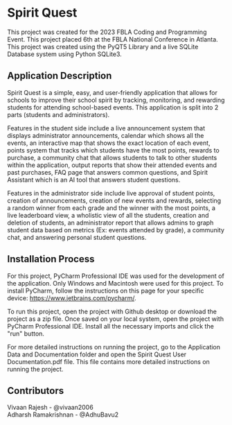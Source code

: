 # Spirit Quest
This project was created for the 2023 FBLA Coding and Programming Event.  This project placed 6th at the FBLA National Conference in Atlanta. This project was created using the PyQT5 Library and a live SQLite Database system using Python SQLite3.  

## Application Description
Spirit Quest is a simple, easy, and user-friendly application that allows for schools to improve their school spirit by tracking, monitoring, and rewarding students for attending school-based events.  This application is split into 2 parts (students and administrators). 

Features in the student side include a live announcement system that displays administrator announcements, calendar which shows all the events, an interactive map that shows the exact location of each event, points system that tracks which students have the most points, rewards to purchase, a community chat that allows students to talk to other students within the application, output reports that show their attended events and past purchases, FAQ page that answers common questions, and Spirit Assistant which is an AI tool that answers student questions.  

Features in the administrator side include live approval of student points, creation of announcements, creation of new events and rewards, selecting a random winner from each grade and the winner with the most points, a live leaderboard view, a wholistic view of all the students, creation and deletion of students, an administrator report that allows admins to graph student data based on metrics (Ex: events attended by grade), a community chat, and answering personal student questions.  

## Installation Process
For this project, PyCharm Professional IDE was used for the development of the application. Only Windows and Macintosh were used for this project.  To install PyCharm, follow the instructions on this page for your specific device: https://www.jetbrains.com/pycharm/.  

To run this project, open the project with Github desktop or download the project as a zip file.  Once saved on your local system, open the project with PyCharm Professional IDE.  Install all the necessary imports and click the "run" button.  

For more detailed instructions on running the project, go to the Application Data and Documentation folder and open the Spirit Quest User Documentation.pdf file.  This file contains more detailed instructions on running the project.  

## Contributors
Vivaan Rajesh - @vivaan2006 <br />
Adharsh Ramakrishnan - @AdhuBavu2







